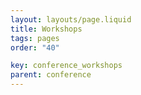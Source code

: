 ```yaml
---
layout: layouts/page.liquid
title: Workshops
tags: pages
order: "40" 

key: conference_workshops
parent: conference
---
```

